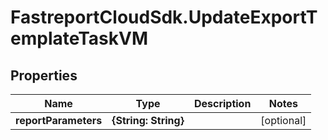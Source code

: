 # FastreportCloudSdk.UpdateExportTemplateTaskVM

## Properties

Name | Type | Description | Notes
------------ | ------------- | ------------- | -------------
**reportParameters** | **{String: String}** |  | [optional] 


